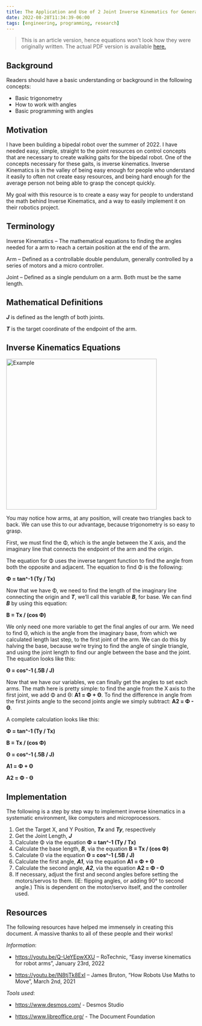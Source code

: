 ```yaml
---
title: The Application and Use of 2 Joint Inverse Kinematics for General Robotics.
date: 2022-08-28T11:34:39-06:00
tags: [engineering, programming, research]
---
```


> This is an article version, hence equations won't look how they were originally written. The actual PDF version is available [here.](/archive/research/The%20Application%20and%20Use%20of%202%20Joint%20Inverse%20Kinematics%20for%20General%20Robotics.pdf)

## Background
Readers should have a basic understanding or background in the following concepts:
* Basic trigonometry
* How to work with angles
* Basic programming with angles

## Motivation
I have been building a bipedal robot over the summer of 2022. I have needed easy, simple, straight to the point resources on control concepts that are necessary to create walking gaits for the bipedal robot. One of the concepts necessary for these gaits, is inverse kinematics. Inverse Kinematics is in the valley of being easy enough for people who understand it easily to often not create easy resources, and being hard enough for the average person not being able to grasp the concept quickly. 

My goal with this resource is to create a easy way for people to understand the math behind Inverse Kinematics, and a way to easily implement it on their robotics project.

## Terminology
Inverse Kinematics – The mathematical equations to finding the angles needed for a arm to reach a certain position at the end of the arm.

Arm – Defined as a controllable double pendulum, generally controlled by a series of motors and a micro controller.

Joint – Defined as a single pendulum on a arm. Both must be the same length.

## Mathematical Definitions
***J*** is defined as the length of both joints.

***T*** is the target coordinate of the endpoint of the arm.

## Inverse Kinematics Equations

<img src="/ik.png" alt="Example" width="400"/>

You may notice how arms, at any position, will create two triangles back to back. We can use this to our advantage, because trigonometry is so easy to grasp.

First, we must find the Φ, which is the angle between the X axis, and the imaginary line that connects the endpoint of the arm and the origin.

The equation for Φ uses the inverse tangent function to find the angle from both the opposite and adjacent. The equation to find Φ is the following: 

**Φ = tan^-1 (Ty / Tx)**

Now that we have Φ, we need to find the length of the imaginary line connecting the origin and ***T***, we’ll call this variable ***B***, for base. We can find ***B*** by using this equation:

**B = Tx / (cos Φ)**

We only need one more variable to get the final angles of our arm. We need to find Θ, which is the angle from the imaginary base, from which we calculated length last step, to the first joint of the arm. We can do this by halving the base, because we’re trying to find the angle of single triangle, and using the joint length to find our angle between the base and the joint. The equation looks like this:

**Θ = cos^-1 (.5B / J)**

Now that we have our variables, we can finally get the angles to set each arms. The math here is pretty simple: to find the angle from the X axis to the first joint, we add Φ and Θ: **A1 = Φ + Θ**. To find the difference in angle from the first joints angle to the second joints angle we simply subtract:  **A2 = Φ - Θ**.

A complete calculation looks like this:

**Φ = tan^-1 (Ty / Tx)**

**B = Tx / (cos Φ)**

**Θ = cos^-1 (.5B / J)**

**A1 = Φ + Θ**

**A2 = Φ - Θ**

## Implementation

The following is a step by step way to implement inverse kinematics in a systematic environment, like computers and microprocessors.     

1. Get the Target X, and Y Position, ***Tx***  and ***Ty***, respectively
2. Get the Joint Length, ***J***
3. Calculate Φ via the equation **Φ = tan^-1 (Ty / Tx)**
4. Calculate the base length, ***B***, via the equation **B = Tx / (cos Φ)**
5.  Calculate Θ via the equation **Θ = cos^-1 (.5B / J)**
6.  Calculate the first angle, ***A1***, via the equation **A1 = Φ + Θ**
7.  Calculate the second angle, ***A2***, via the equation **A2 = Φ - Θ**
8. If necessary, adjust the first and second angles before setting the motors/servos to them. (IE: flipping angles, or adding 90° to second angle.) This is dependent on the motor/servo itself, and the controller used.

## Resources

The following resources have helped me immensely in creating this document. A massive thanks to all of these people and their works!

*Information*:

* https://youtu.be/Q-UeYEpwXXU – RoTechnic, “Easy inverse kinematics for robot arms”, January 23rd, 2022

* https://youtu.be/IN8tjTk8ExI – James Bruton, “How Robots Use Maths to Move”, March 2nd, 2021

*Tools used*:

* https://www.desmos.com/ - Desmos Studio

* https://www.libreoffice.org/ - The Document Foundation

